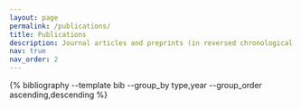 ```yaml
---
layout: page
permalink: /publications/
title: Publications
description: Journal articles and preprints (in reversed chronological order).
nav: true
nav_order: 2
---
```


<!-- _pages/publications.md -->

<div class="publications">
 
 {% bibliography --template bib --group_by type,year --group_order ascending,descending %}
 
</div>
